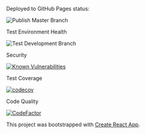 Deployed to GitHub Pages status:

![Publish Master Branch](https://github.com/leslie-alldridge/react-boilerplate-2020-github-pages/workflows/Publish%20Master%20Branch/badge.svg)

Test Environment Health

![Test Development Branch](https://github.com/leslie-alldridge/react-boilerplate-2020-github-pages/workflows/Test%20Development%20Branch/badge.svg)

Security

[![Known Vulnerabilities](https://snyk.io/test/github/leslie-alldridge/react-boilerplate-2020-github-pages/badge.svg?targetFile=package.json)](https://snyk.io/test/github/leslie-alldridge/react-boilerplate-2020-github-pages?targetFile=package.json)

Test Coverage

[![codecov](https://codecov.io/gh/leslie-alldridge/react-boilerplate-2020-github-pages/branch/master/graph/badge.svg)](https://codecov.io/gh/leslie-alldridge/react-boilerplate-2020-github-pages)

Code Quality

[![CodeFactor](https://www.codefactor.io/repository/github/leslie-alldridge/react-boilerplate-2020-github-pages/badge)](https://www.codefactor.io/repository/github/leslie-alldridge/react-boilerplate-2020-github-pages)

This project was bootstrapped with [Create React App](https://github.com/facebook/create-react-app).
